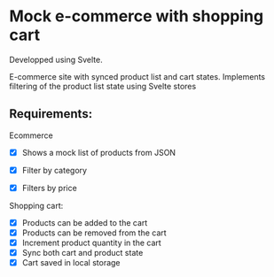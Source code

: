 # Mock e-commerce with shopping cart
Developped using Svelte.
       
E-commerce site with synced product list and cart states. Implements filtering of the product list state using  Svelte stores

## Requirements:

Ecommerce

- [x] Shows a mock list of products from JSON
- [x] Filter by category
- [x] Filters by price


Shopping cart:

- [x] Products can be added to the cart
- [x] Products can be removed from the cart
- [x] Increment product quantity in the cart
- [x] Sync both cart and product state
- [x] Cart saved in local storage
